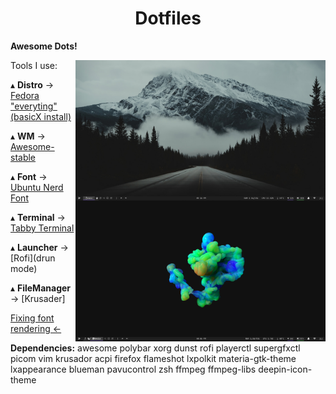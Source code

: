 <h1 align='center'>Dotfiles</h1>

**Awesome Dots!**

<img src='Desktop.png' alt='AwesomeWM' align='right' width='400px'/>

<img src='Desktop2.png' alt='AwesomeWM' align='right' width='400px'/>

Tools I use:

   ▴ **Distro** -> [Fedora "everyting"(basicX install)](https://alt.fedoraproject.org/en/)

   ▴ **WM** -> [Awesome-stable](https://awesomewm.org/)
   
   ▴ **Font** -> [Ubuntu Nerd Font](https://www.nerdfonts.com/#home)
     
   ▴ **Terminal** -> [Tabby Terminal](https://tabby.sh/)
   
   ▴ **Launcher** -> [Rofi](drun mode)

   ▴ **FileManager** -> [Krusader]

[Fixing font rendering <- ](https://wiki.manjaro.org/index.php/Improve_Font_Rendering)

**Dependencies:**
awesome polybar xorg dunst rofi playerctl supergfxctl picom
vim krusador acpi firefox flameshot lxpolkit materia-gtk-theme
lxappearance blueman pavucontrol zsh ffmpeg ffmpeg-libs deepin-icon-theme
